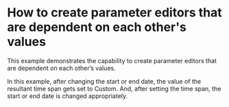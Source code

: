# How to create parameter editors that are dependent on each other's values


<p>This example demonstrates the capability to create parameter editors that are dependent on each other’s values. </p><p>In this example, after changing the start or end date, the value of the resultant time span gets set to Custom. And, after setting the time span, the start or end date is changed appropriately.</p><br />


<br/>


